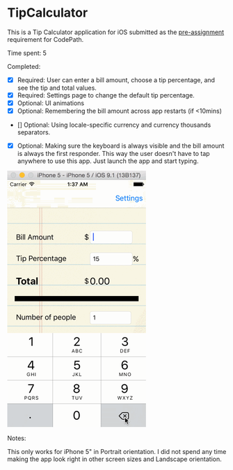 # TipCalculator

This is a Tip Calculator application for iOS submitted as the [pre-assignment](https://gist.github.com/timothy1ee/7747214) requirement for CodePath.

Time spent: 5

Completed:

* [X] Required: User can enter a bill amount, choose a tip percentage, and see the tip and total values.
* [X] Required: Settings page to change the default tip percentage.
* [X] Optional: UI animations
* [X] Optional: Remembering the bill amount across app restarts (if <10mins)
* [] Optional: Using locale-specific currency and currency thousands separators.
* [X] Optional: Making sure the keyboard is always visible and the bill amount is always the first responder. This way the user doesn't have to tap anywhere to use this app. Just launch the app and start typing.

![Video Walkthrough](tipCalculator.gif)

Notes:

This only works for iPhone 5" in Portrait orientation. I did not spend any time making the app look right in other screen sizes and Landscape orientation.
